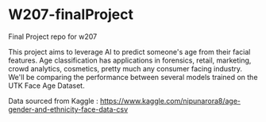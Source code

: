 # W207-finalProject
Final Project repo for w207


This project aims to leverage AI to predict someone's age from their facial features. Age classification has applications in forensics, retail, marketing, crowd analytics, cosmetics, pretty much any consumer facing industry. We'll be comparing the performance between several models trained on the UTK Face Age Dataset. 

Data sourced from Kaggle : 
https://www.kaggle.com/nipunarora8/age-gender-and-ethnicity-face-data-csv


